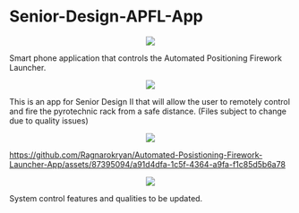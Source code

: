 # Senior-Design-APFL-App
<p align="center">
  <img src="https://github.com/Ragnarokryan/Automated-Posistioning-Firework-Launcher-App/assets/87395094/ec3bd6fa-0d9b-4be3-9c35-4aed7ad22d1b" />
</p>

Smart phone application that controls the Automated Positioning Firework Launcher.

<p align="center">
  <img src= "https://github.com/Ragnarokryan/Automated-Posistioning-Firework-Launcher-App/assets/87395094/fcfbd1fd-d679-42a3-99aa-90d1fc5af46f" />
</p>

This is an app for Senior Design II that will allow the user to remotely control and fire 
the pyrotechnic rack from a safe distance. (Files subject to change due to quality issues)

<p align="center">
  <img src="https://github.com/Ragnarokryan/Automated-Posistioning-Firework-Launcher-App/assets/87395094/d8f51a47-c31a-4324-ad20-758448fe2169" />
</p>



  https://github.com/Ragnarokryan/Automated-Posistioning-Firework-Launcher-App/assets/87395094/a91d4dfa-1c5f-4364-a9fa-f1c85d5b6a78


<p align="center">
  <img src="https://github.com/Ragnarokryan/Automated-Posistioning-Firework-Launcher-App/assets/87395094/a01c04ee-a57c-4a00-a7e3-34d6ce7926f0" />
</p>

System control features and qualities to be updated.

